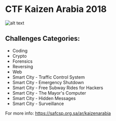# CTF Kaizen Arabia 2018

![alt text](https://safcsp.org.sa/images/ctf/poster-safcsp.jpg)

## Challenges Categories:

- Coding
- Crypto
- Forensics
- Reversing
- Web
- Smart City - Traffic Control System
- Smart City - Emergency Shutdown
- Smart City - Free Subway Rides for Hackers
- Smart City - The Mayor's Computer
- Smart City - Hidden Messages
- Smart City - Surveillance

For more info: https://safcsp.org.sa/ar/kaizenarabia
